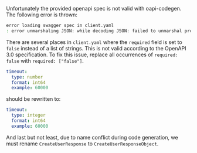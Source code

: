 Unfortunately the provided openapi spec is not valid with oapi-codegen. The following error is thrown:

```bash
error loading swagger spec in client.yaml
: error unmarshaling JSON: while decoding JSON: failed to unmarshal property "components" (*openapi3.Components): failed to unmarshal property "schemas" (*openapi3.Schemas): failed to unmarshal property "items" (*openapi3.SchemaRef): failed to unmarshal property "properties" (*openapi3.Schemas): failed to unmarshal property "required" (*[]string): json: cannot unmarshal bool into Go value of type []stringpackages/go/clients/hanko/public/generate.go:4: running "oapi-codegen": exit status 1
```

There are several places in `client.yaml` where the `required` field is set to `false` instead of a list of strings. This is not valid according to the OpenAPI 3.0 specification. To fix this issue, replace all occurrences of `required: false` with `required: ["false"]`.

```yaml
timeout:
  type: number
  format: int64
  example: 60000
```

should be rewritten to:

```yaml
timeout:
  type: integer
  format: int64
  example: 60000
```

And last but not least, due to name conflict during code generation, we must rename `CreateUserResponse` to `CreateUserResponseObject`.

